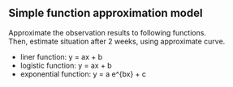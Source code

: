 ## Simple function approximation model  
Approximate the observation results to following functions.   
Then, estimate situation after 2 weeks, using approximate curve. 
- liner function: y = ax + b  
- logistic function: y = ax + b  
- exponential function: y = a e^{bx} + c   
